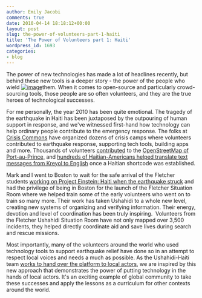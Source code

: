 ```yaml
---
author: Emily Jacobi
comments: true
date: 2010-04-14 18:18:12+00:00
layout: post
slug: the-power-of-volunteers-part-1-haiti
title: 'The Power of Volunteers part 1: Haiti'
wordpress_id: 1693
categories:
- blog
---
```


The power of new technologies has made a lot of headlines recently,  but behind these new tools is a deeper story - the power of the people  who wield [![image](http://farm3.static.flickr.com/2762/4379912183_d0b1826786.jpg)](http://www.flickr.com/photos/digitaldemocracy/4379912183/)them. When it comes to open-source and particularly  crowd-sourcing tools, those people are so often volunteers, and they are  the true heroes of technological successes.

For me personally, the year 2010 has been quite emotional. The  tragedy of the earthquake in Haiti has been juxtaposed by the outpouring  of human support in response, and we've witnessed first-hand how  technology can help ordinary people contribute to the emergency  response. The folks at [Crisis Commons](http://crisiscommons.org/) have organized dozens  of crisis camps where volunteers contributed to earthquake  response, supporting tech tools, building apps and more. Thousands of volunteers [contributed](http://www.newyorker.com/online/blogs/closeread/2010/02/a-map-of-thousands.html) to the [OpenStreetMap  of Port-au-Prince,](http://wiki.openstreetmap.org/wiki/WikiProject_Haiti) and [hundreds  of Haitian-Americans helped translate text messages from Kreyol to  English](http://blog.ushahidi.com/index.php/2010/01/22/the-nuts-and-bolts-behind-4636-in-haiti/) once a Haitian shortcode was established.

Mark and I went to Boston to wait for the safe arrival of the Fletcher students [working on Project Einstein: Haiti when the earthquake struck](http://digital-democracy.org/2010/03/01/project-einstein-haiti-report-the-earthquake/) and had the privilege of being in Boston for the launch of the  Fletcher Situation Room where we helped train some of the early  volunteers who went on to train so many more. Their work has taken Ushahidi to a whole new level, creating new systems of organizing and verifying information. Their energy, devotion and  level of coordination has been truly inspiring.  Volunteers from the  Fletcher Ushahidi Situation Room have not only mapped over 3,500  incidents, they helped directly coordinate aid and save lives during  search and rescue missions.

Most importantly, many of the volunteers around the world who used technology tools to support earthquake relief have done so in an attempt to respect local voices and needs a much as possible. As the Ushahidi-Haiti team [works to hand over the platform to local actors](http://blog.ushahidi.com/index.php/2010/03/22/ushahidi-haiti-connecting/), we are inspired by this new approach that demonstrates the power of putting technology in the hands of local actors. It's an exciting example of global community to take these successes and apply the lessons as a curriculum for other contexts around the world.
